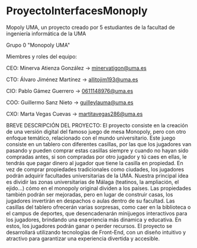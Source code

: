 # ProyectoInterfacesMonoply
Mopoly UMA, un proyecto creado por 5 estudiantes de la facultad de ingeniería informática de la UMA

Grupo 0 "Monopoly UMA"

Miembres y roles del equipo: 

CEO: Minerva Atienza González -> minervatigon@uma.es

CTO: Álvaro Jiménez Martínez -> allitojim193@uma.es

CIO: Pablo Gámez Guerrero -> 0611148976@uma.es

COO: Guillermo Sanz Nieto  -> guilleylauma@uma.es 

CXO: Marta Vegas Cuevas -> martitavegas286@uma.es


BREVE DESCRIPCIÓN DEL PROYECTO: 
El proyecto consiste en la creación de una versión digital del famoso juego de mesa Monopoly, pero con otro enfoque temático, relacionado con el mundo universitario. 
Este juego consiste en un tablero con diferentes casillas, por las que los jugadores van pasando y pueden comprar estas casillas siempre y cuando no hayan sido compradas antes,
si son compradas por otro jugador y tú caes en ellas, le tendrás que pagar dinero al jugador que tiene la casilla en propiedad. 
En  vez de comprar propiedades tradicionales como ciudades, los jugadores podrán adquirir facultades universitarias de la UMA. 
Nuestra principal idea es dividir las zonas universitarias de Málaga (teatinos, la ampliación, el ejido...) cómo en el monopoly original dividen a los países. 
Las propiedades también podrán ser mejoradas, pero en lugar de construir casas, los jugadores invertirán en despachos o aulas dentro de su facultad.
Las casillas del tablero ofrecerán varias sorpresas, como caer en la biblioteca o el campus de deportes, que desencadenarán minijuegos interactivos para los jugadores, 
brindando una experiencia más dinamica y educativa. En estos, los jugadores podrán ganar o perder recursos.
El proyecto se desarrollará utilizando tecnologías de Front-End, con un diseño intuitivo y atractivo para garantizar una experiencia divertida y accesible.

